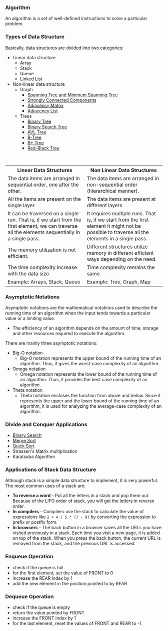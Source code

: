 ### Algorithm
An algorithm is a set of well-defined instructions to solve a particular problem.

### Types of Data Structure

Basically, data structures are divided into two categories:

-   Linear data structure
	- Array
	- Stack
	- Queue
	- Linked List
-   Non-linear data structure
	- Graph
		-   [Spanning Tree and Minimum Spanning Tree](https://www.programiz.com/dsa/spanning-tree-and-minimum-spanning-tree)
		-   [Strongly Connected Components](https://www.programiz.com/dsa/strongly-connected-components)
		-   [Adjacency Matrix](https://www.programiz.com/dsa/graph-adjacency-matrix)
		-   [Adjacency List](https://www.programiz.com/dsa/graph-adjacency-list)
	- Trees
		- [Binary Tree](https://www.programiz.com/dsa/binary-tree)
		-   [Binary Search Tree](https://www.programiz.com/dsa/binary-search-tree)
		-   [AVL Tree](https://www.programiz.com/dsa/avl-tree)
		-   [B-Tree](https://www.programiz.com/dsa/b-tree)
		-   [B+ Tree](https://www.programiz.com/dsa/b-plus-tree)
		-   [Red-Black Tree](https://www.programiz.com/dsa/red-black-tree)
		
<table>
	<tr>  
	    <th>Linear Data Structures</th>  
	    <th>Non Linear Data Structures</th>  
	  </tr>
	  <tr>  
		    <td>The data items are arranged in sequential order, one after the other.</td>  
		    <td>The data items are arranged in non-sequential order (hierarchical manner).</td>  
	  </tr>
	  <tr>
	    <td>All the items are present on the single layer.</td>
	    <td>The data items are present at different layers.</td>
	  </tr>
	  <tr>
	    <td>It can be traversed on a single run. That is, if we start from the first element, we can traverse all the elements sequentially in a single pass.</td>
	    <td>It requires multiple runs. That is, if we start from the first element it might not be possible to traverse all the elements in a single pass.</td>
	  </tr>
	  <tr>
	    <td>The memory utilization is not efficient.</td>
	    <td>Different structures utilize memory in different efficient ways depending on the need.</td>
	  </tr>
	  <tr>
	    <td>The time complexity increase with the data size.</td>
	    <td>Time complexity remains the same.</td>
	  </tr>
	  <tr>
	    <td>Example: Arrays, Stack, Queue</td>
	    <td>Example: Tree, Graph, Map</td>
	  </tr>
	 
</table>

### Asymptotic Notations

Asymptotic notations are the mathematical notations used to describe the running time of an algorithm when the input tends towards a particular value or a limiting value.
- The efficiency of an algorithm depends on the amount of time, storage and other resources required to execute the algorithm.

There are mainly three asymptotic notations:

-   Big-O notation
	- Big-O notation represents the upper bound of the running time of an algorithm. Thus, it gives the worst-case complexity of an algorithm.
-   Omega notation
	- Omega notation represents the lower bound of the running time of an algorithm. Thus, it provides the best case complexity of an algorithm.
-   Theta notation
	- Theta notation encloses the function from above and below. Since it represents the upper and the lower bound of the running time of an algorithm, it is used for analyzing the average-case complexity of an algorithm.
### Divide and Conquer Applications

-   [Binary Search](https://www.programiz.com/dsa/binary-search)
-   [Merge Sort](https://www.programiz.com/dsa/merge-sort)
-   [Quick Sort](https://www.programiz.com/dsa/quick-sort)
-   Strassen's Matrix multiplication
-   Karatsuba Algorithm

### Applications of Stack Data Structure

Although stack is a simple data structure to implement, it is very powerful. The most common uses of a stack are:

-   **To reverse a word** - Put all the letters in a stack and pop them out. Because of the LIFO order of stack, you will get the letters in reverse order.
-   **In compilers** - Compilers use the stack to calculate the value of expressions like `2 + 4 / 5 * (7 - 9)` by converting the expression to prefix or postfix form.
-   **In browsers** - The back button in a browser saves all the URLs you have visited previously in a stack. Each time you visit a new page, it is added on top of the stack. When you press the back button, the current URL is removed from the stack, and the previous URL is accessed.

### Enqueue Operation

-   check if the queue is full
-   for the first element, set the value of FRONT to 0
-   increase the REAR index by 1
-    add the new element in the position pointed to by REAR

### Dequeue Operation

-   check if the queue is empty
-   return the value pointed by FRONT
-   increase the FRONT index by 1
-   for the last element, reset the values of FRONT and REAR to -1
